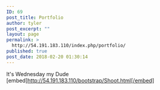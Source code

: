 ```yaml
---
ID: 69
post_title: Portfolio
author: tyler
post_excerpt: ""
layout: page
permalink: >
  http://54.191.183.110/index.php/portfolio/
published: true
post_date: 2018-02-20 01:30:14
---
```

It's Wednesday my Dude
[embed]http://54.191.183.110/bootstrap/Shoot.html[/embed]